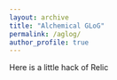 ```yaml
---
layout: archive
title: "Alchemical GLoG"
permalink: /aglog/
author_profile: true
---
```


Here is a little hack of Relic